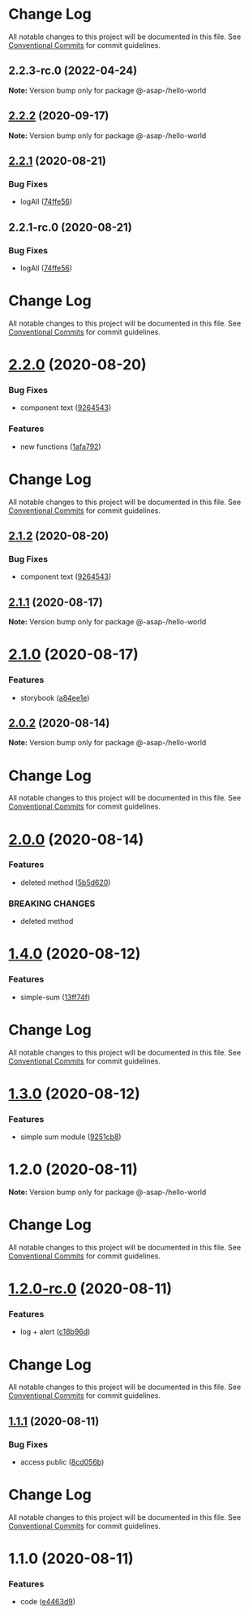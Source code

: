 # Change Log

All notable changes to this project will be documented in this file.
See [Conventional Commits](https://conventionalcommits.org) for commit guidelines.

## 2.2.3-rc.0 (2022-04-24)

**Note:** Version bump only for package @-asap-/hello-world





## [2.2.2](https://github.com/AlexSav94/lerna-ci-example/compare/@-asap-/hello-world@2.2.1...@-asap-/hello-world@2.2.2) (2020-09-17)

**Note:** Version bump only for package @-asap-/hello-world






## [2.2.1](https://github.com/AlexSav94/lerna-ci-example/compare/@-asap-/hello-world@2.2.0...@-asap-/hello-world@2.2.1) (2020-08-21)


### Bug Fixes

* logAll ([74ffe56](https://github.com/AlexSav94/lerna-ci-example/commit/74ffe56bd8e7ca0c5afe33d0abb2d175938306ad))





## 2.2.1-rc.0 (2020-08-21)


### Bug Fixes

* logAll ([74ffe56](https://github.com/AlexSav94/lerna-ci-example/commit/74ffe56bd8e7ca0c5afe33d0abb2d175938306ad))





# Change Log

All notable changes to this project will be documented in this file. See
[Conventional Commits](https://conventionalcommits.org) for commit guidelines.

# [2.2.0](https://github.com/AlexSav94/lerna-ci-example/compare/@-asap-/hello-world@2.1.1...@-asap-/hello-world@2.2.0) (2020-08-20)

### Bug Fixes

- component text
  ([9264543](https://github.com/AlexSav94/lerna-ci-example/commit/92645439b4998191b45ca33e3c312b95ed5e47c4))

### Features

- new functions
  ([1afa792](https://github.com/AlexSav94/lerna-ci-example/commit/1afa792bcae43feb0049da169080c04a7f0d349b))

# Change Log

All notable changes to this project will be documented in this file. See
[Conventional Commits](https://conventionalcommits.org) for commit guidelines.

## [2.1.2](https://github.com/AlexSav94/lerna-ci-example/compare/@-asap-/hello-world@2.1.1...@-asap-/hello-world@2.1.2) (2020-08-20)

### Bug Fixes

- component text
  ([9264543](https://github.com/AlexSav94/lerna-ci-example/commit/92645439b4998191b45ca33e3c312b95ed5e47c4))

## [2.1.1](https://github.com/AlexSav94/lerna-ci-example/compare/@-asap-/hello-world@2.1.0...@-asap-/hello-world@2.1.1) (2020-08-17)

**Note:** Version bump only for package @-asap-/hello-world

# [2.1.0](https://github.com/AlexSav94/lerna-ci-example/compare/@-asap-/hello-world@2.0.2...@-asap-/hello-world@2.1.0) (2020-08-17)

### Features

- storybook
  ([a84ee1e](https://github.com/AlexSav94/lerna-ci-example/commit/a84ee1ea9f66dc40001c854c6bbc0aa22bdad97f))

## [2.0.2](https://github.com/AlexSav94/lerna-ci-example/compare/@-asap-/hello-world@2.0.0...@-asap-/hello-world@2.0.2) (2020-08-14)

**Note:** Version bump only for package @-asap-/hello-world

# Change Log

All notable changes to this project will be documented in this file. See
[Conventional Commits](https://conventionalcommits.org) for commit guidelines.

# [2.0.0](https://github.com/AlexSav94/lerna-ci-example/compare/@-asap-/hello-world@1.4.0...@-asap-/hello-world@2.0.0) (2020-08-14)

### Features

- deleted method
  ([5b5d620](https://github.com/AlexSav94/lerna-ci-example/commit/5b5d620b181270b1c2a67386d09bcca89ece3622))

### BREAKING CHANGES

- deleted method

# [1.4.0](https://github.com/AlexSav94/lerna-ci-example/compare/@-asap-/hello-world@1.3.0...@-asap-/hello-world@1.4.0) (2020-08-12)

### Features

- simple-sum
  ([13ff74f](https://github.com/AlexSav94/lerna-ci-example/commit/13ff74fa80125004bb791fdc2378db541c980313))

# Change Log

All notable changes to this project will be documented in this file. See
[Conventional Commits](https://conventionalcommits.org) for commit guidelines.

# [1.3.0](https://github.com/AlexSav94/lerna-ci-example/compare/@-asap-/hello-world@1.2.0...@-asap-/hello-world@1.3.0) (2020-08-12)

### Features

- simple sum module
  ([9251cb8](https://github.com/AlexSav94/lerna-ci-example/commit/9251cb803ca80ddca70f5d40959d6901ca480583))

# 1.2.0 (2020-08-11)

**Note:** Version bump only for package @-asap-/hello-world

# Change Log

All notable changes to this project will be documented in this file. See
[Conventional Commits](https://conventionalcommits.org) for commit guidelines.

# [1.2.0-rc.0](https://github.com/AlexSav94/lerna-ci-example/compare/@-asap-/hello-world@1.1.1...@-asap-/hello-world@1.2.0-rc.0) (2020-08-11)

### Features

- log + alert
  ([c18b96d](https://github.com/AlexSav94/lerna-ci-example/commit/c18b96d2307f53bbafff03648c222f70d73aa91f))

# Change Log

All notable changes to this project will be documented in this file. See
[Conventional Commits](https://conventionalcommits.org) for commit guidelines.

## [1.1.1](https://github.com/AlexSav94/lerna-ci-example/compare/@-asap-/hello-world@1.1.0...@-asap-/hello-world@1.1.1) (2020-08-11)

### Bug Fixes

- access public
  ([8cd056b](https://github.com/AlexSav94/lerna-ci-example/commit/8cd056b10477438dccaf36472aae71d24e6ec8a6))

# Change Log

All notable changes to this project will be documented in this file. See
[Conventional Commits](https://conventionalcommits.org) for commit guidelines.

# 1.1.0 (2020-08-11)

### Features

- code
  ([e4463d9](https://github.com/AlexSav94/lerna-ci-example/commit/e4463d997aac42e61cd7c46a023c2a825e55649b))
